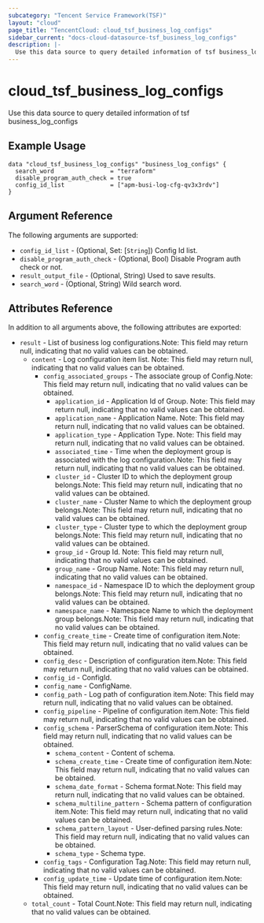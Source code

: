 ```yaml
---
subcategory: "Tencent Service Framework(TSF)"
layout: "cloud"
page_title: "TencentCloud: cloud_tsf_business_log_configs"
sidebar_current: "docs-cloud-datasource-tsf_business_log_configs"
description: |-
  Use this data source to query detailed information of tsf business_log_configs
---
```


# cloud_tsf_business_log_configs

Use this data source to query detailed information of tsf business_log_configs

## Example Usage

```hcl
data "cloud_tsf_business_log_configs" "business_log_configs" {
  search_word                = "terraform"
  disable_program_auth_check = true
  config_id_list             = ["apm-busi-log-cfg-qv3x3rdv"]
}
```

## Argument Reference

The following arguments are supported:

* `config_id_list` - (Optional, Set: [`String`]) Config Id list.
* `disable_program_auth_check` - (Optional, Bool) Disable Program auth check or not.
* `result_output_file` - (Optional, String) Used to save results.
* `search_word` - (Optional, String) Wild search word.

## Attributes Reference

In addition to all arguments above, the following attributes are exported:

* `result` - List of business log configurations.Note: This field may return null, indicating that no valid values can be obtained.
  * `content` - Log configuration item list. Note: This field may return null, indicating that no valid values can be obtained.
    * `config_associated_groups` - The associate group of Config.Note: This field may return null, indicating that no valid values can be obtained.
      * `application_id` - Application Id of Group. Note: This field may return null, indicating that no valid values can be obtained.
      * `application_name` - Application Name. Note: This field may return null, indicating that no valid values can be obtained.
      * `application_type` - Application Type. Note: This field may return null, indicating that no valid values can be obtained.
      * `associated_time` - Time when the deployment group is associated with the log configuration.Note: This field may return null, indicating that no valid values can be obtained.
      * `cluster_id` - Cluster ID to which the deployment group belongs.Note: This field may return null, indicating that no valid values can be obtained.
      * `cluster_name` - Cluster Name to which the deployment group belongs.Note: This field may return null, indicating that no valid values can be obtained.
      * `cluster_type` - Cluster type to which the deployment group belongs.Note: This field may return null, indicating that no valid values can be obtained.
      * `group_id` - Group Id. Note: This field may return null, indicating that no valid values can be obtained.
      * `group_name` - Group Name. Note: This field may return null, indicating that no valid values can be obtained.
      * `namespace_id` - Namespace ID to which the deployment group belongs.Note: This field may return null, indicating that no valid values can be obtained.
      * `namespace_name` - Namespace Name to which the deployment group belongs.Note: This field may return null, indicating that no valid values can be obtained.
    * `config_create_time` - Create time of configuration item.Note: This field may return null, indicating that no valid values can be obtained.
    * `config_desc` - Description of configuration item.Note: This field may return null, indicating that no valid values can be obtained.
    * `config_id` - ConfigId.
    * `config_name` - ConfigName.
    * `config_path` - Log path of configuration item.Note: This field may return null, indicating that no valid values can be obtained.
    * `config_pipeline` - Pipeline of configuration item.Note: This field may return null, indicating that no valid values can be obtained.
    * `config_schema` - ParserSchema of configuration item.Note: This field may return null, indicating that no valid values can be obtained.
      * `schema_content` - Content of schema.
      * `schema_create_time` - Create time of configuration item.Note: This field may return null, indicating that no valid values can be obtained.
      * `schema_date_format` - Schema format.Note: This field may return null, indicating that no valid values can be obtained.
      * `schema_multiline_pattern` - Schema pattern of configuration item.Note: This field may return null, indicating that no valid values can be obtained.
      * `schema_pattern_layout` - User-defined parsing rules.Note: This field may return null, indicating that no valid values can be obtained.
      * `schema_type` - Schema type.
    * `config_tags` - Configuration Tag.Note: This field may return null, indicating that no valid values can be obtained.
    * `config_update_time` - Update time of configuration item.Note: This field may return null, indicating that no valid values can be obtained.
  * `total_count` - Total Count.Note: This field may return null, indicating that no valid values can be obtained.


